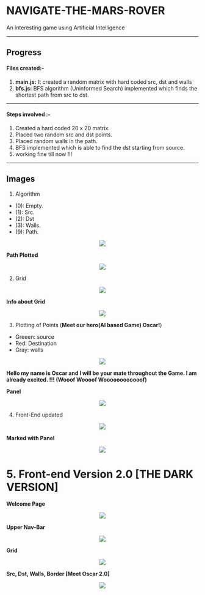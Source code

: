 # NAVIGATE-THE-MARS-ROVER
An interesting game using Artificial Intelligence

-----------------------------------------------------------------------------------------------------------------------------
 
## Progress

#### Files created:-
1. __main.js:__ It created a random matrix with hard coded src, dst and walls
2. __bfs.js:__ BFS algorithm (Uninformed Search) implemented which finds the shortest path from src to dst.

-----------------------------------------------------------------------------------------------------------------------------

#### Steps involved :-
1. Created a hard coded 20 x 20 matrix.
2. Placed two random src and dst points.
3. Placed random walls in the path.
4. BFS implemented which is able to find the dst starting from source.
5. working fine till now !!!

-----------------------------------------------------------------------------------------------------------------------------
 
 
## Images

1. Algorithm    
  - (0): Empty. 
  - (1): Src. 
  - (2): Dst      
  - (3): Walls. 
  - (9): Path. 
  
  <p align="center">
  <img src= "https://user-images.githubusercontent.com/59146229/86313729-6fa2ea80-bc43-11ea-970a-64328a9dbedb.png">
</p>
    
__Path Plotted__
<p align="center">
  <img src= "https://user-images.githubusercontent.com/59146229/86313742-7b8eac80-bc43-11ea-8de1-75c091bfecc9.png">
</p>

2. Grid

<p align="center">
  <img src= "https://user-images.githubusercontent.com/59146229/86459055-da3b4f80-bd43-11ea-9985-d3efd97d0eed.png">
</p>

__Info about Grid__
<p align="center">
  <img src= "https://user-images.githubusercontent.com/59146229/86460295-c1cc3480-bd45-11ea-86eb-d0f92688ff63.png">
</p>

3. Plotting of Points (__Meet our hero(AI based Game) Oscar!__)
- Greeen: source
- Red: Destination
- Gray: walls
 <p align="center">
  <img src= "https://user-images.githubusercontent.com/59146229/87034821-13713500-c206-11ea-9b3a-87a5ce6e50f9.png">
</p>
      
 

 __Hello my name is Oscar and I will be your mate throughout the Game. I am already excited. !!! (Wooof Woooof Woooooooooooof)__
 
 __Panel__
  <p align="center">
  <img src= "https://user-images.githubusercontent.com/59146229/87039227-7d8cd880-c20c-11ea-83db-92a6f5843866.png">
</p>

4. Front-End updated
 <p align="center">
  <img src= "https://user-images.githubusercontent.com/59146229/87072180-002b8d00-c239-11ea-8e18-c11ae93d02b7.png">
</p>

__Marked with Panel__
 <p align="center">
  <img src= "https://user-images.githubusercontent.com/59146229/87073527-2ce0a400-c23b-11ea-9354-35d284370c0f.png">
</p>

# 5. Front-end Version 2.0 [THE DARK VERSION]

__Welcome Page__
<p align="center">
  <img src= "https://user-images.githubusercontent.com/59146229/87253221-0c148a80-c497-11ea-9906-4cd3d3ff78cd.png">
</p>

__Upper Nav-Bar__
<p align="center">
  <img src= "https://user-images.githubusercontent.com/59146229/87253295-c3110600-c497-11ea-94f9-00e3a3450124.png">
</p>

__Grid__
<p align="center">
  <img src= "https://user-images.githubusercontent.com/59146229/87253322-f2c00e00-c497-11ea-999f-d939ba7cc093.png">
</p>

__Src, Dst, Walls, Border [Meet Oscar 2.0]__
<p align="center">
  <img src= "https://user-images.githubusercontent.com/59146229/87253443-e1c3cc80-c498-11ea-8b5e-3b3a649b030d.png">
</p>

